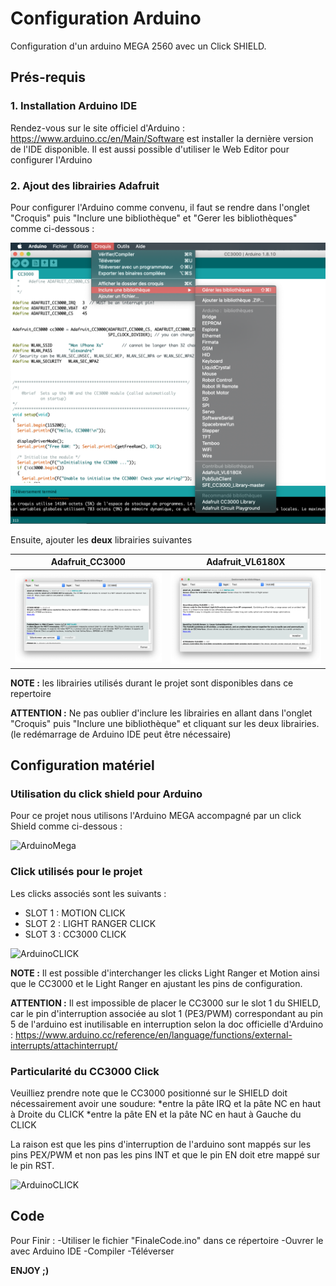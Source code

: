 # Configuration Arduino

Configuration d'un arduino MEGA 2560 avec un Click SHIELD.

## Prés-requis

### 1. Installation Arduino IDE

Rendez-vous sur le site officiel d'Arduino : https://www.arduino.cc/en/Main/Software est installer la dernière version de l'IDE disponible.
Il est aussi possible d'utiliser le Web Editor pour configurer l'Arduino

### 2. Ajout des librairies Adafruit

Pour configurer l'Arduino comme convenu, il faut se rendre dans l'onglet "Croquis" puis "Inclure une bibliothèque" et "Gerer les bibliothèques" comme ci-dessous :

![Arduino1](/images/arduino1.png)

Ensuite, ajouter les **deux** librairies suivantes

Adafruit_CC3000 | Adafruit_VL6180X
------------ | -------------
![Arduino2](/images/arduino2.png) | ![Arduino3](/images/arduino3.png)

**NOTE :** les librairies utilisés durant le projet sont disponibles dans ce repertoire

**ATTENTION :** Ne pas oublier d'inclure les librairies en allant dans l'onglet "Croquis" puis "Inclure une bibliothèque" et cliquant sur les deux librairies. (le redémarrage de Arduino IDE peut être nécessaire)

## Configuration matériel

### Utilisation du click shield pour Arduino

Pour ce projet nous utilisons l'Arduino MEGA accompagné par un click Shield comme ci-dessous :

![ArduinoMega](/images/arduinoMega.png)

### Click utilisés pour le projet

Les clicks associés sont les suivants :

* SLOT 1 : MOTION CLICK 
* SLOT 2 : LIGHT RANGER CLICK
* SLOT 3 : CC3000 CLICK 

![ArduinoCLICK](/images/ClickPosition.png)

**NOTE :** Il est possible d'interchanger les clicks Light Ranger et Motion ainsi que le CC3000 et le Light Ranger en ajustant les pins de configuration.

**ATTENTION :** Il est impossible de placer le CC3000 sur le slot 1 du SHIELD, car le pin d'interruption associée au slot 1 (PE3/PWM) correspondant au pin 5 de l'arduino est inutilisable en interruption selon la doc officielle d'Arduino : https://www.arduino.cc/reference/en/language/functions/external-interrupts/attachinterrupt/

 
### Particularité du CC3000 Click

Veuilliez prendre note que le CC3000 positionné sur le SHIELD doit nécessairement avoir une soudure: 
*entre la pâte IRQ et la pâte NC en haut à Droite du CLICK
*entre la pâte EN et la pâte NC en haut à Gauche du CLICK

La raison est que les pins d'interruption de l'arduino sont mappés sur les pins PEX/PWM et non pas les pins INT et que le pin EN doit etre mappé sur le pin RST.

![ArduinoCLICK](/images/CC3000.png&s=200)

## Code

Pour Finir :
-Utiliser le fichier "FinaleCode.ino" dans ce répertoire
-Ouvrer le avec Arduino IDE
-Compiler
-Téléverser

**ENJOY ;)**
